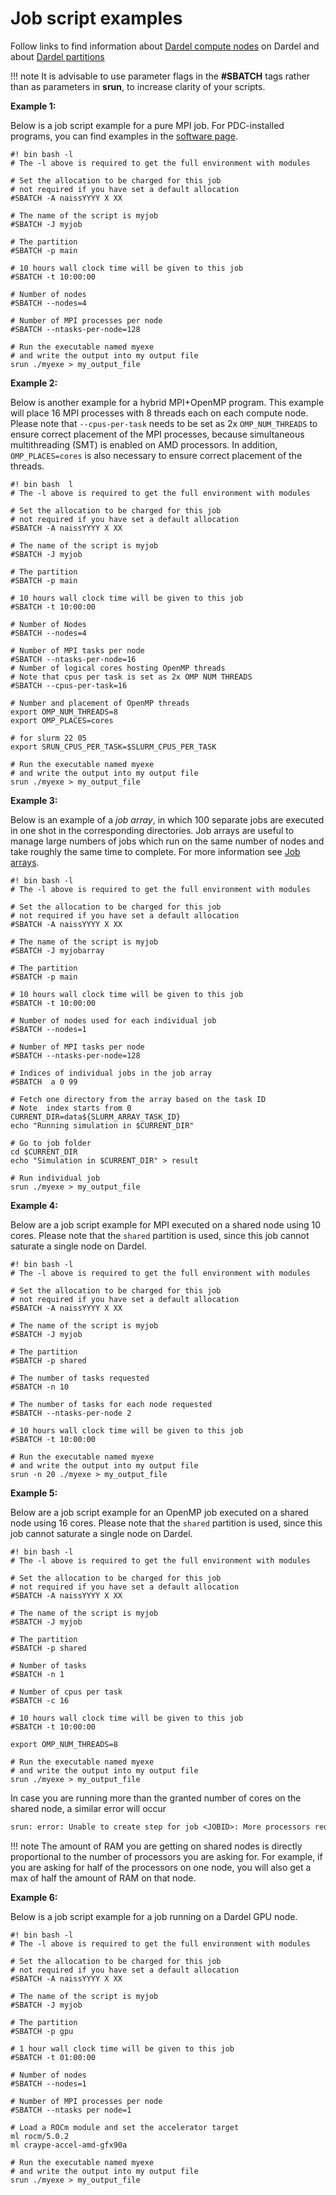 

# Job script examples

Follow links to find information about [Dardel compute nodes](job_scheduling.md#dardel-compute-nodes) on Dardel and about [Dardel partitions](job_scheduling.md#dardel-partitions)

!!! note 
    It is advisable to use parameter flags in the **#SBATCH** tags rather than as parameters in **srun**,
    to increase clarity of your scripts.

**Example 1:**

Below is a job script example for a pure MPI job. For PDC-installed programs, you can find examples in the [software page](https://support.pdc.kth.se/doc/applications/).

```text
#! bin bash -l
# The -l above is required to get the full environment with modules

# Set the allocation to be charged for this job
# not required if you have set a default allocation
#SBATCH -A naissYYYY X XX

# The name of the script is myjob
#SBATCH -J myjob

# The partition
#SBATCH -p main

# 10 hours wall clock time will be given to this job
#SBATCH -t 10:00:00

# Number of nodes
#SBATCH --nodes=4

# Number of MPI processes per node
#SBATCH --ntasks-per-node=128

# Run the executable named myexe
# and write the output into my output file
srun ./myexe > my_output_file
```

**Example 2:**

Below is another example for a hybrid MPI+OpenMP program. This example will place 16 MPI processes with 8 threads each on each compute node. Please note that `--cpus-per-task` needs to be set as 2x `OMP_NUM_THREADS` to ensure correct placement of the MPI processes, because simultaneous multithreading (SMT) is enabled on AMD processors. In addition, `OMP_PLACES=cores` is also necessary to ensure correct placement of the threads.

```text
#! bin bash  l
# The -l above is required to get the full environment with modules

# Set the allocation to be charged for this job
# not required if you have set a default allocation
#SBATCH -A naissYYYY X XX

# The name of the script is myjob
#SBATCH -J myjob

# The partition
#SBATCH -p main

# 10 hours wall clock time will be given to this job
#SBATCH -t 10:00:00

# Number of Nodes
#SBATCH --nodes=4

# Number of MPI tasks per node
#SBATCH --ntasks-per-node=16
# Number of logical cores hosting OpenMP threads
# Note that cpus per task is set as 2x OMP NUM THREADS
#SBATCH --cpus-per-task=16

# Number and placement of OpenMP threads
export OMP_NUM_THREADS=8
export OMP_PLACES=cores

# for slurm 22 05
export SRUN_CPUS_PER_TASK=$SLURM_CPUS_PER_TASK

# Run the executable named myexe
# and write the output into my output file
srun ./myexe > my_output_file
```

**Example 3:**

Below is an example of a *job array*, in which 100 separate jobs are
executed in one shot in the corresponding directories.
Job arrays are useful to manage large numbers of jobs which run on the
same number of nodes and take roughly the same time to complete.
For more information see [Job arrays](job_arrays.md#job-arrays).

```text
#! bin bash -l
# The -l above is required to get the full environment with modules

# Set the allocation to be charged for this job
# not required if you have set a default allocation
#SBATCH -A naissYYYY X XX

# The name of the script is myjob
#SBATCH -J myjobarray

# The partition
#SBATCH -p main

# 10 hours wall clock time will be given to this job
#SBATCH -t 10:00:00

# Number of nodes used for each individual job
#SBATCH --nodes=1

# Number of MPI tasks per node
#SBATCH --ntasks-per-node=128

# Indices of individual jobs in the job array
#SBATCH  a 0 99

# Fetch one directory from the array based on the task ID
# Note  index starts from 0
CURRENT_DIR=data${SLURM_ARRAY_TASK_ID}
echo "Running simulation in $CURRENT_DIR"

# Go to job folder
cd $CURRENT_DIR
echo "Simulation in $CURRENT_DIR" > result

# Run individual job
srun ./myexe > my_output_file
```

**Example 4:**

Below are a job script example for MPI executed on a shared node using 10 cores.
Please note that the `shared` partition is used, since this job cannot saturate
a single node on Dardel.

```text
#! bin bash -l
# The -l above is required to get the full environment with modules

# Set the allocation to be charged for this job
# not required if you have set a default allocation
#SBATCH -A naissYYYY X XX

# The name of the script is myjob
#SBATCH -J myjob

# The partition
#SBATCH -p shared

# The number of tasks requested
#SBATCH -n 10

# The number of tasks for each node requested
#SBATCH --ntasks-per-node 2

# 10 hours wall clock time will be given to this job
#SBATCH -t 10:00:00

# Run the executable named myexe
# and write the output into my output file
srun -n 20 ./myexe > my_output_file
```

**Example 5:**

Below are a job script example for an OpenMP job executed on a shared node using 16 cores.
Please note that the `shared` partition is used, since this job cannot saturate
a single node on Dardel.

```text
#! bin bash -l
# The -l above is required to get the full environment with modules

# Set the allocation to be charged for this job
# not required if you have set a default allocation
#SBATCH -A naissYYYY X XX

# The name of the script is myjob
#SBATCH -J myjob

# The partition
#SBATCH -p shared

# Number of tasks
#SBATCH -n 1

# Number of cpus per task
#SBATCH -c 16

# 10 hours wall clock time will be given to this job
#SBATCH -t 10:00:00

export OMP_NUM_THREADS=8

# Run the executable named myexe
# and write the output into my output file
srun ./myexe > my_output_file
```

In case you are running more than the granted number of cores on the shared node, a similar
error will occur

```default
srun: error: Unable to create step for job <JOBID>: More processors requested than permitted
```

!!! note
    The amount of RAM you are getting on shared nodes is directly proportional to the number of processors you are asking for.
    For example, if you are asking for half of the processors on one node, you will also get a max of half the amount of RAM on that node.

**Example 6:**

Below is a job script example for a job running on a Dardel GPU node.

```text
#! bin bash -l
# The -l above is required to get the full environment with modules

# Set the allocation to be charged for this job
# not required if you have set a default allocation
#SBATCH -A naissYYYY X XX

# The name of the script is myjob
#SBATCH -J myjob

# The partition
#SBATCH -p gpu

# 1 hour wall clock time will be given to this job
#SBATCH -t 01:00:00

# Number of nodes
#SBATCH --nodes=1

# Number of MPI processes per node
#SBATCH --ntasks per node=1

# Load a ROCm module and set the accelerator target
ml rocm/5.0.2
ml craype-accel-amd-gfx90a

# Run the executable named myexe
# and write the output into my output file
srun ./myexe > my_output_file
```
